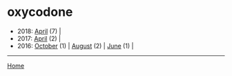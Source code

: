 # oxycodone

  * 2018: 
      [April](./oxycodone-2018-04.md) (7) | 
  * 2017: 
      [April](./oxycodone-2017-04.md) (2) | 
  * 2016: 
      [October](./oxycodone-2016-10.md) (1) | 
      [August](./oxycodone-2016-08.md) (2) | 
      [June](./oxycodone-2016-06.md) (1) | 

----

[Home](../)
